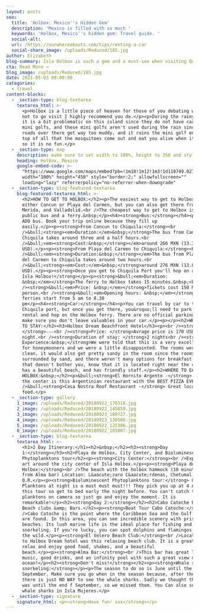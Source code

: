 ```yaml
---
layout: posts
seo:
  title: 'Holbox: Mexico''s Hidden Gem'
  description: 'Mexico is filled with so much '
  keywords: 'Holbox, Mexico''s hidden gem: Travel guide. '
  social-alt:
  url: /https://ourwhereabouts.com/tips/renting-a-car
  social-share_image: /uploads/Reduced/185.jpg
author: Elizabeth
blog-summary: Isla Holbox is such a gem and a must-see when visiting Quintana Roo, Mexico
cta: Read More →
blog_image: /uploads/Reduced/185.jpg
date: 2021-05-03 00:00:00
categories:
  - travel
content-blocks:
  - _section-type: blog-textarea
    textarea_html: >-
      <p>Holbox is a little piece of heaven for those of you debating whether or
      not to go visit I highly recommend you do.</p><p>During the rainy season
      it is a bit problematic on this island since they do not have cars, only
      mini golfs, and these mini golfs aren't used during the rain since the
      roads over there get way too muddy, and it ruins the mini golf engines on
      top of all that the mosquitoes come out and eat you alive when it rains,
      so it is no fun.</p>
  - _section-type: map
    description: make sure to set width to 100%, height to 350 and style to border 2
    heading: Holbox, Mexico
    google-embed-code: >-
      "https://www.google.com/maps/embed?pb=!1m18!1m12!1m3!1d118749.0277967666!2d-87.32433843030198!3d21.55048682407197!2m3!1f0!2f0!3f0!3m2!1i1024!2i768!4f13.1!3m3!1m2!1s0x8f4d9677b0abe2f1%3A0xa56edc4fcc77e54e!2sIsla%20Holbox!5e0!3m2!1sen!2sil!4v1661504172849!5m2!1sen!2sil"
      width="100%" height="450" style="border:2;" allowfullscreen=""
      loading="lazy" referrerpolicy="no-referrer-when-downgrade"
  - _section-type: blog-featured-textarea
    blog-featured-textarea_html: >-
      <h2>HOW TO GET TO HOLBOX:</h2><p>The easiest way to get to Holbox is from
      either Cancun or Playa del Carmen, but you can also get there from Tulum,
      Merida, and Valladolid.<br />The cheapest way to get to Holbox is by
      public bus and a ferry.&nbsp;</p><h4><strong>Bus:</strong></h4><p>Take an
      ADO bus. Book your trip online because they fill up
      easily.</p><p><strong>From Cancun to Chiquila:</strong><br
      />&bull;<strong><em>Duration:</em>&nbsp;</strong>The bus from Cancun to
      Chiquila takes around three and a half hours.<br
      />&bull;<em><strong>Cost:&nbsp;</strong></em>around 266 MXN (13.3
      USD).</p><p><strong>From Playa del Carmen to Chiquila:</strong><br
      />&bull;<em><strong>Duration:&nbsp;</strong></em>The bus f​​​​rom Playa
      del Carmen to Chiquila takes around two hours.<br
      />&bull;<strong><em>Cost:</em>&nbsp;</strong>around 276 MXN (13.8
      USD).</p><p><strong>Once you get to Chiquila Port you'll hop on a ferry to
      Isla Holbox!</strong></p><p><strong>&bull;<em>Duration:
      &nbsp;</em></strong>The ferry to Holbox takes 15 minutes.&nbsp;<br
      /><strong>&bull;<em>Price: &nbsp;</em></strong>Tickets cost 150 MXN per
      person.<br /><strong>&bull;<em>Opening hours: &nbsp;</em></strong>The
      ferries start from 5 am to 8.30
      pm</p><h4>​​​​<strong>Car:</strong></h4><p>You can travel by car to the
      Chiquila port, but once you get there, you&rsquo;ll need to park your
      rental and hop on the Holbox ferry. There are no official parking lots so
      make sure you don't leave valuables in your car.</p><p>​​​​​​</p><h2>WHERE
      TO STAY:</h2><h3>Holbox Dream Beachfront Hotel</h3><p><br /><strong>Stars:
      </strong>☆☆☆<br /><strong>Price: </strong>Avrage price is 170 USD per
      night.<br /><strong>Duration of stay: </strong>2 nights<br /><strong>Our
      Experience:&nbsp;</strong>We were told that this is a very excellent hotel
      for honeymooners and we were a little disappointed. The rooms weren't so
      clean, it would also get pretty sandy in the room since the rooms are
      surrounded by sand, and there weren't many options for breakfast.<br />If
      that doesn't bother you, know that it is located right near the center,
      has a beautiful beach, and has friendly staff.</p><h2>WHERE TO EAT IN
      HOLBOX:&nbsp;</h2><p>&bull;<strong>El Hornito Argento -</strong> Right in
      the center is this Argentinian restaurant with the BEST PIZZA EVER!!!<br
      />&bull;<strong>️Casa Nostra Roof Restaurant -</strong> Great location and
      food.</p>
  - _section-type: gallery
    1_image: /uploads/Reduced/20180922_170318.jpg
    2_image: /uploads/Reduced/20180922_145859.jpg
    3_image: /uploads/Reduced/20180923_180727.jpg
    4_image: /uploads/Reduced/20180923_130506.jpg
    5_image: /uploads/Reduced/20180922_125306.jpg
    6_image: /uploads/Reduced/20180922_165807.jpg
  - _section-type: blog-textarea
    textarea_html: >-
      <h1>2 Day Itinerary:</h1><h2>&nbsp;</h2><h3><strong>Day
      1:</strong></h3><h2>Playa de Holbox, City Center, and Bioluminescent
      Phytoplanktons tour</h2><p><strong>City Center:</strong><br />Explore the
      art around the city center of Isla Holbox.</p><p><strong>Playa de
      Holbox:</strong><br />The beach with the holbox hammock (10 minute walk
      from Alma bar) Location: L&aacute;zaro C&aacute;rdenas, Chetumal,
      Q.R.</p><p><strong>Bioluminescent Phytoplanktons tour:</strong> Glowing
      Planktons at night is a must must must!!! They pick you up at 4 AM for
      this tour so get to bed early the night before. You can't catch the
      planktons on camera so just go and enjoy the moment. It is
      remarkable!</p><h2><strong>Day 2:</strong></h2><h2>Cabo Catoche Boat tour,
      Beach clubs &amp; Bars.</h2><p><strong>Boat Tour Cabo Catoche:</strong><br
      />Cabo Catoche is the point where the Caribbean Sea and the Gulf of Mexico
      are found. In this area, you can see incredible scenery with pristine
      beaches. Its lush marine life is the ideal place for fishing and
      snorkeling. If you're lucky, you can spot dolphins and flamingos out in
      the wild.</p><p><strong>El Velero Beach Club:</strong><br />Located close
      to Holbox Dream hotel was this relaxing beach club. It is a great place to
      relax and enjoy good food, shakes, and a beautiful
      beach.</p><p><strong>Alma Bar:</strong><br />This bar has great live
      music, good drinks, and an infinity pool with such a great view of the
      ocean!</p><h2><strong>Don't miss!</strong></h2><p><strong>Whale shark
      snorkeling:</strong></p><p>The season to do so is June until the middle of
      September. Make sure you go when in the season because, after the season,
      there is just NO WAY to see the whale sharks. Sadly we thought the season
      was until the end f September, so we missed them. You Can also see the
      whale sharks in Isla Mujeres.</p>
  - _section-type: signature
    signature_html: <p><strong>Have fun! xxx</strong></p>
---
```

